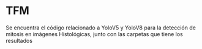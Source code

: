 # TFM
Se encuentra el código relacionado a YoloV5 y YoloV8 para la detección de mitosis en imágenes Histológicas, junto con las carpetas que tiene los resultados
